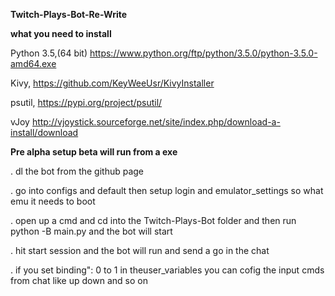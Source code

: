   **Twitch-Plays-Bot-Re-Write**
  
  
 **what you need to install**
  
  Python 3.5,(64 bit)  https://www.python.org/ftp/python/3.5.0/python-3.5.0-amd64.exe
  
  Kivy, https://github.com/KeyWeeUsr/KivyInstaller
  
  psutil, https://pypi.org/project/psutil/
  
  vJoy http://vjoystick.sourceforge.net/site/index.php/download-a-install/download



  **Pre alpha setup beta will run from a exe**

. dl the bot from the github page  

. go into configs and default then setup login and emulator_settings so what emu it needs to boot 

. open up a cmd and cd into the Twitch-Plays-Bot folder and then run python -B main.py and the bot will start 

. hit start session and the bot will run and send a go in the chat 

. if you set binding": 0 to 1 in theuser_variables you can cofig the input cmds from chat like up down and so on 
